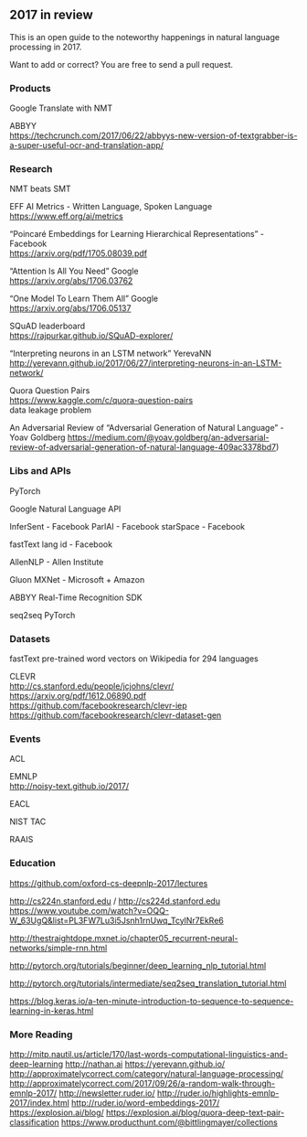 ## 2017 in review

This is an open guide to the noteworthy happenings in natural language processing in 2017.

Want to add or correct?  You are free to send a pull request.

### Products

Google Translate with NMT

ABBYY  
https://techcrunch.com/2017/06/22/abbyys-new-version-of-textgrabber-is-a-super-useful-ocr-and-translation-app/


### Research

NMT beats SMT

EFF AI Metrics - Written Language, Spoken Language  
https://www.eff.org/ai/metrics

“Poincaré Embeddings for Learning Hierarchical Representations” - Facebook  
https://arxiv.org/pdf/1705.08039.pdf

“Attention Is All You Need” Google  
https://arxiv.org/abs/1706.03762

“One Model To Learn Them All” Google  
https://arxiv.org/abs/1706.05137

SQuAD leaderboard  
https://rajpurkar.github.io/SQuAD-explorer/

“Interpreting neurons in an LSTM network” YerevaNN
http://yerevann.github.io/2017/06/27/interpreting-neurons-in-an-LSTM-network/

Quora Question Pairs  
https://www.kaggle.com/c/quora-question-pairs  
data leakage problem

An Adversarial Review of “Adversarial Generation of Natural Language”  - Yoav Goldberg
https://medium.com/@yoav.goldberg/an-adversarial-review-of-adversarial-generation-of-natural-language-409ac3378bd7)

### Libs and APIs

PyTorch

Google Natural Language API

InferSent - Facebook
ParlAI - Facebook
starSpace - Facebook

fastText lang id - Facebook

AllenNLP - Allen Institute

Gluon MXNet - Microsoft + Amazon

ABBYY Real-Time Recognition SDK

seq2seq PyTorch


### Datasets

fastText pre-trained word vectors on Wikipedia for 294 languages

CLEVR  
http://cs.stanford.edu/people/jcjohns/clevr/
https://arxiv.org/pdf/1612.06890.pdf
https://github.com/facebookresearch/clevr-iep
https://github.com/facebookresearch/clevr-dataset-gen


### Events

ACL

EMNLP  
http://noisy-text.github.io/2017/

EACL

NIST TAC

RAAIS

### Education

https://github.com/oxford-cs-deepnlp-2017/lectures

http://cs224n.stanford.edu / http://cs224d.stanford.edu  
https://www.youtube.com/watch?v=OQQ-W_63UgQ&list=PL3FW7Lu3i5Jsnh1rnUwq_TcylNr7EkRe6

http://thestraightdope.mxnet.io/chapter05_recurrent-neural-networks/simple-rnn.html

http://pytorch.org/tutorials/beginner/deep_learning_nlp_tutorial.html

http://pytorch.org/tutorials/intermediate/seq2seq_translation_tutorial.html

https://blog.keras.io/a-ten-minute-introduction-to-sequence-to-sequence-learning-in-keras.html


### More Reading

http://mitp.nautil.us/article/170/last-words-computational-linguistics-and-deep-learning
http://nathan.ai
https://yerevann.github.io/
http://approximatelycorrect.com/category/natural-language-processing/
http://approximatelycorrect.com/2017/09/26/a-random-walk-through-emnlp-2017/
http://newsletter.ruder.io/
http://ruder.io/highlights-emnlp-2017/index.html
http://ruder.io/word-embeddings-2017/
https://explosion.ai/blog/
https://explosion.ai/blog/quora-deep-text-pair-classification
https://www.producthunt.com/@bittlingmayer/collections
